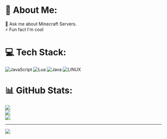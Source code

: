 # 💫 About Me:
💬 Ask me about Minecraft Servers.<br>⚡ Fun fact I'm cool


# 💻 Tech Stack:
![JavaScript](https://img.shields.io/badge/javascript-%23323330.svg?style=for-the-badge&logo=javascript&logoColor=%23F7DF1E) ![Lua](https://img.shields.io/badge/lua-%232C2D72.svg?style=for-the-badge&logo=lua&logoColor=white) ![Java](https://img.shields.io/badge/java-%23ED8B00.svg?style=for-the-badge&logo=java&logoColor=white) ![LINUX](https://img.shields.io/badge/Linux-FCC624?style=for-the-badge&logo=linux&logoColor=black)
# 📊 GitHub Stats:
![](https://github-readme-stats.vercel.app/api?username=H565656&theme=dark&hide_border=false&include_all_commits=false&count_private=false)<br/>
![](https://github-readme-streak-stats.herokuapp.com/?user=H565656&theme=dark&hide_border=false)<br/>
![](https://github-readme-stats.vercel.app/api/top-langs/?username=H565656&theme=dark&hide_border=false&include_all_commits=false&count_private=false&layout=compact)

---
[![](https://visitcount.itsvg.in/api?id=H565656&icon=0&color=0)](https://visitcount.itsvg.in)

<!-- Proudly created with GPRM ( https://gprm.itsvg.in ) -->
